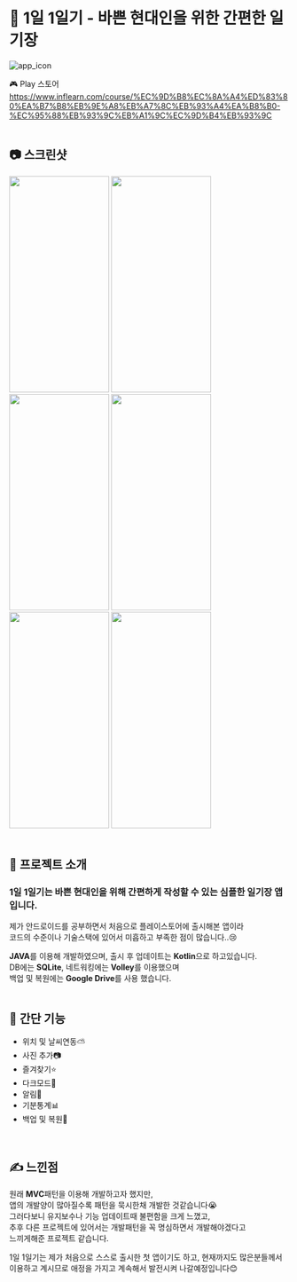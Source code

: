 # 📖 1일 1일기 - 바쁜 현대인을 위한 간편한 일기장
![app_icon](https://user-images.githubusercontent.com/79048895/159389254-d84a5c96-8edc-4aec-bc12-53d5e0dba38b.png)

🎮 Play 스토어  
https://www.inflearn.com/course/%EC%9D%B8%EC%8A%A4%ED%83%80%EA%B7%B8%EB%9E%A8%EB%A7%8C%EB%93%A4%EA%B8%B0-%EC%95%88%EB%93%9C%EB%A1%9C%EC%9D%B4%EB%93%9C
<br>
<br>
## 📷 스크린샷
<img src="https://user-images.githubusercontent.com/79048895/159394393-4694e72c-0a69-4fd0-b2b6-d6a5ff66a018.jpeg" width="180" height="390" /> <img src="https://user-images.githubusercontent.com/79048895/159394546-f24af17c-96d5-431e-b506-dfbca5ef0121.jpeg" width="180" height="390" /> <img src="https://user-images.githubusercontent.com/79048895/159394553-7f532a79-2eee-48e8-a97b-7bce5d0ff51f.jpeg" width="180" height="390" /> <img src="https://user-images.githubusercontent.com/79048895/159394564-6a247d3f-cd7f-4a58-8133-6d7b073b101e.jpeg" width="180" height="390" /> <img src="https://user-images.githubusercontent.com/79048895/159394569-700a7d9e-26db-43ed-9aab-add85289cf78.jpeg" width="180" height="390" /> <img src="https://user-images.githubusercontent.com/79048895/159394576-91284790-a57d-4047-8086-631c0a4dc1a5.jpeg" width="180" height="390" />
<br>
<br>
## 📝 프로젝트 소개
### 1일 1일기는 바쁜 현대인을 위해 간편하게 작성할 수 있는 심플한 일기장 앱입니다.  

제가 안드로이드를 공부하면서 처음으로 플레이스토어에 출시해본 앱이라  
코드의 수준이나 기술스택에 있어서 미흡하고 부족한 점이 많습니다..😢  

**JAVA**를 이용해 개발하였으며, 출시 후 업데이트는 **Kotlin**으로 하고있습니다.  
DB에는 **SQLite**, 네트워킹에는 **Volley**를 이용했으며  
백업 및 복원에는 **Google Drive**를 사용 했습니다.
<br>
<br>
## 📢 간단 기능
- 위치 및 날씨연동⛅
- 사진 추가📷
- 즐겨찾기⭐
- 다크모드🌃
- 알림🔔
- 기분통계📊
- 백업 및 복원💾
<br>

## ✍ 느낀점
원래 **MVC**패턴을 이용해 개발하고자 했지만,  
앱의 개발양이 많아질수록 패턴을 묵시한채 개발한 것같습니다😭  
그러다보니 유지보수나 기능 업데이트때 불편함을 크게 느꼈고,  
추후 다른 프로젝트에 있어서는 개발패턴을 꼭 명심하면서 개발해야겠다고  
느끼게해준 프로젝트 같습니다.

1일 1일기는 제가 처음으로 스스로 출시한 첫 앱이기도 하고, 현재까지도 많은분들께서    
이용하고 계시므로 애정을 가지고 계속해서 발전시켜 나갈예정입니다😊

